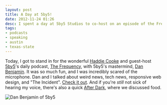 ```yaml
---
layout: post
title: A Day at 5by5!
date: 2012-11-24 01:26
desc: I spent a day at 5by5 Studios to co-host on an episode of the Frequency, a daily tech news talk show.
tags: 
- podcasts
- speaking
- austin
- texas-state
---
```


Today, I got to stand in for the wonderful <a title="Haddie Cooke" href="http://www.twitter.com/haddiebird" target="_blank">Haddie Cooke</a> and guest-host <a href="http://www.5by5.tv" target="_blank">5by5</a>'s daily podcast, <a href="http://5by5.tv/frequency/27" target="_blank">The Frequency</a>, with 5by5's mastermind, <a href="http://www.twitter.com/danbenjamin" target="_blank">Dan Benjamin</a>. It was so much fun, and I was incredibly scared of the microphone. Dan and I talked about weird news, tech news, responsive web design, and "The Incident". <a href="http://5by5.tv/frequency/27" target="_blank">Check it out</a>. And if you're <em>still</em> not sick of hearing my voice, there's also a quick <a href="http://5by5.tv/afterdark/280" target="_blank">After Dark</a>, where we discussed food.

<img src="../assets/dan.jpg" alt="Dan Benjamin of 5by5">


